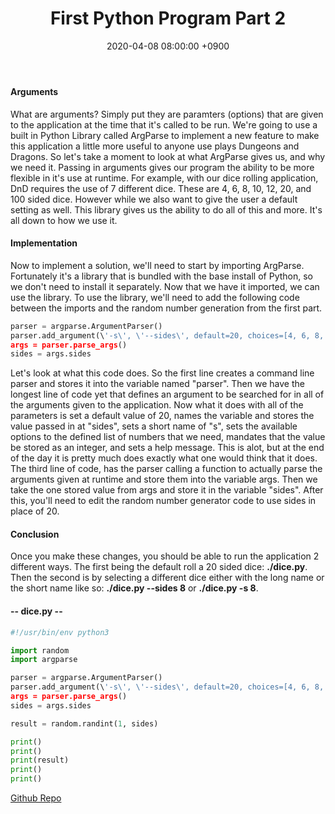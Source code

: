 ﻿---
title: First Python Program Part 2
date: 2020-04-08 08:00:00 +0900
categories: [ python ]
tags: [  ]
---

#### Arguments

What are arguments?  Simply put they are paramters (options) that are given to the application at the time that it\'s called to be run.  We\'re going to use a built in Python Library called ArgParse to implement a new feature to make this application a little more useful to anyone use plays Dungeons and Dragons.  So let\'s take a moment to look at what ArgParse gives us, and why we need it.  Passing in arguments gives our program the ability to be more flexible in it\'s use at runtime.  For example, with our dice rolling application, DnD requires the use of 7 different dice.  These are 4, 6, 8, 10, 12, 20, and 100 sided dice.  However while we also want to give the user a default setting as well.  This library gives us the ability to do all of this and more.  It\'s all down to how we use it.

#### Implementation

Now to implement a solution, we\'ll need to start by importing ArgParse.  Fortunately it\'s a library that is bundled with the base install of Python, so we don\'t need to install it separately.  Now that we have it imported, we can use the library.  To use the library, we\'ll need to add the following code between the imports and the random number generation from the first part.

```python
parser = argparse.ArgumentParser()
parser.add_argument(\'-s\', \'--sides\', default=20, choices=[4, 6, 8, 10, 12, 20, 100], type=int, help="Number of sides on the dice to be rolled")
args = parser.parse_args()
sides = args.sides
```

Let\'s look at what this code does.  So the first line creates a command line parser and stores it into the variable named "parser".  Then we have the longest line of code yet that defines an argument to be searched for in all of the arguments given to the application.  Now what it does with all of the parameters is set a default value of 20, names the variable and stores the value passed in at "sides", sets a short name of "s", sets the available options to the defined list of numbers that we need, mandates that the value be stored as an integer, and sets a help message.  This is alot, but at the end of the day it is pretty much does exactly what one would think that it does.  The third line of code, has the parser calling a function to actually parse the arguments given at runtime and store them into the variable args.  Then we take the one stored value from args and store it in the variable "sides".  After this, you\'ll need to edit the random number generator code to use sides in place of 20.

#### Conclusion

Once you make these changes, you should be able to run the application 2 different ways.  The first being the default roll a 20 sided dice: **./dice.py**.  Then the second is by selecting a different dice either with the long name or the short name like so: **./dice.py --sides 8** or **./dice.py -s 8**.

#### -- dice.py --

```python
#!/usr/bin/env python3

import random
import argparse

parser = argparse.ArgumentParser()
parser.add_argument(\'-s\', \'--sides\', default=20, choices=[4, 6, 8, 10, 12, 20, 100], type=int, help="Number of sides on the dice to be rolled")
args = parser.parse_args()
sides = args.sides

result = random.randint(1, sides)

print()
print()
print(result)
print()
print()
```

[Github Repo](https://github.com/besmith43/Py_FirstProgramPt2)

